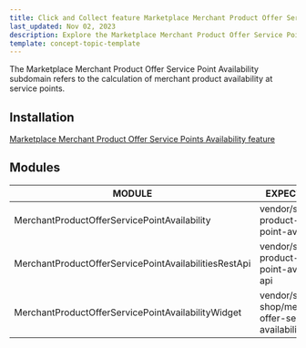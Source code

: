```yaml
---
title: Click and Collect feature Marketplace Merchant Product Offer Service Point subdomain walkthrough
last_updated: Nov 02, 2023
description: Explore the Marketplace Merchant Product Offer Service Point Availability subdomain, which facilitates the calculation of merchant product availability at service points within the Click and Collect feature.
template: concept-topic-template
---
```


The Marketplace Merchant Product Offer Service Point Availability subdomain refers to the calculation of merchant product availability at service points.

## Installation

[Marketplace Merchant Product Offer Service Points Availability feature](/docs/pbc/all/install-features/{{page.version}}/marketplace/install-the-marketplace-merchant-product-offer-service-points-availability-feature.html)

## Modules

| MODULE                                                | EXPECTED DIRECTORY                                                           |
|-------------------------------------------------------|------------------------------------------------------------------------------|
| MerchantProductOfferServicePointAvailability          | vendor/spryker/merchant-product-offer-service-point-availability             |
| MerchantProductOfferServicePointAvailabilitiesRestApi | vendor/spryker/merchant-product-offer-service-point-availabilities-rest-api  |
| MerchantProductOfferServicePointAvailabilityWidget    | vendor/spryker-shop/merchant-product-offer-service-point-availability-widget |
